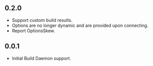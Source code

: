 ## 0.2.0

- Support custom build results.
- Options are no longer dynamic and are provided upon connecting.
- Report OptionsSkew.

## 0.0.1

- Initial Build Daemon support.
